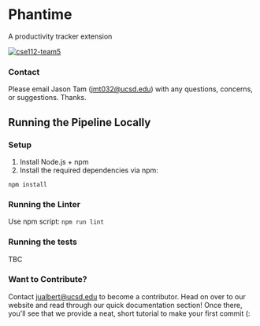 # Phantime

A productivity tracker extension

[![cse112-team5](https://circleci.com/gh/cse112-team5/team5-project.svg?style=shield&circle-token=9ab1869a799656127e94839e3b76b45837084720)](https://app.circleci.com/pipelines/github/cse112-team5/team5-project)

### Contact
Please email Jason Tam (jmt032@ucsd.edu) with any questions, concerns, or suggestions. Thanks.

## Running the Pipeline Locally 

### Setup 

1. Install Node.js + npm 
2. Install the required dependencies via npm: 

```
npm install
```

### Running the Linter
Use npm script: `npm run lint` 


### Running the tests
TBC 

### Want to Contribute?
Contact jualbert@ucsd.edu to become a contributor.
Head on over to our website and read through our quick documentation section! 
Once there, you'll see that we provide a neat, short tutorial to make your first commit (: 
